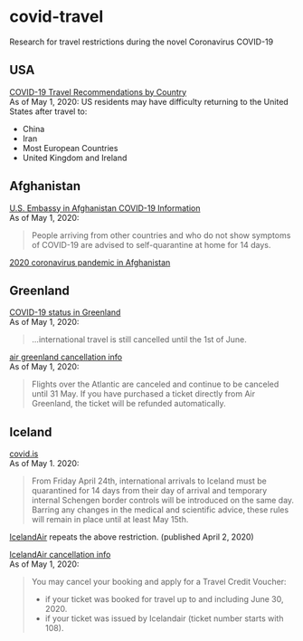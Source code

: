 # covid-travel

Research for travel restrictions during the novel Coronavirus COVID-19 

## USA

[COVID-19 Travel Recommendations by Country](https://www.cdc.gov/coronavirus/2019-ncov/travelers/map-and-travel-notices.html)  
As of May 1, 2020: US residents may have difficulty returning to the United States after travel to:

- China
- Iran
- Most European Countries
- United Kingdom and Ireland

## Afghanistan

[U.S. Embassy in Afghanistan COVID-19 Information](https://af.usembassy.gov/covid-19-information/)  
As of May 1, 2020:
> People arriving from other countries and who do not show symptoms of COVID-19 are advised to self-quarantine at home for 14 days. 

[2020 coronavirus pandemic in Afghanistan](https://en.wikipedia.org/wiki/2020_coronavirus_pandemic_in_Afghanistan)

## Greenland

[COVID-19 status in Greenland](https://visitgreenland.com/articles/corona-virus-status/)  
As of May 1, 2020:
> ...international travel is still cancelled until the 1st of June.

[air greenland cancellation info](https://www.airgreenland.com/travel-info/before-travel/covid-19?utm_source=web&utm_medium=sleeknote&utm_content=info&utm_campaign=covid19)  
As of May 1, 2020:
> Flights over the Atlantic are canceled and continue to be canceled until 31 May. If you have purchased a ticket directly from Air Greenland, the ticket will be refunded automatically.

## Iceland

[covid.is](https://www.covid.is/announcements)  
As of May 1. 2020:
> From Friday April 24th, international arrivals to Iceland must be quarantined for 14 days from their day of arrival and temporary internal Schengen border controls will be introduced on the same day. Barring any changes in the medical and scientific advice, these rules will remain in place until at least May 15th.

[IcelandAir](https://www.icelandair.com/blog/iceland-unites-against-covid-19/) repeats the above restriction. (published April 2, 2020)

[IcelandAir cancellation info](https://www.icelandair.com/support/covid-19/safe-travels/)  
As of May 1, 2020:
> You may cancel your booking and apply for a Travel Credit Voucher:
> - if your ticket was booked for travel up to and including June 30, 2020.
> - if your ticket was issued by Icelandair (ticket number starts with 108).
